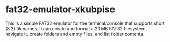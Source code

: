 # fat32-emulator-xkubpise
This is a simple FAT32 emulator for the terminal/console that supports short (8.3) filenames. It can create and format a 20 MB FAT32 filesystem, navigate it, create folders and empty files, and list folder contents.
